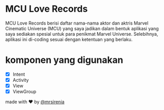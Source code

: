 # MCU Love Records

MCU Love Records berisi daftar nama-nama aktor dan aktris Marvel Cinematic Universe (MCU) yang saya jadikan dalam bentuk aplikasi yang saya sediakan spesial untuk para penikmat Marvel Universe. Selebihnya, aplikasi ini di-coding sesuai dengan ketentuan yang berlaku.

# komponen yang digunakan 
- [x] Intent
- [x] Activity
- [x] View
- [x] ViewGroup

made with :heart: by [@mrsirenia](https://www.instagram.com/mrsirenia/)
